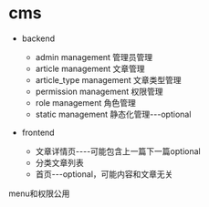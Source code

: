 # cms

- backend
    - admin management  管理员管理
    - article management  文章管理
    - article_type management 文章类型管理
    - permission management   权限管理
    - role management   角色管理
    - static management  静态化管理---optional
    
- frontend
    - 文章详情页----可能包含上一篇下一篇optional
    - 分类文章列表
    - 首页---optional，可能内容和文章无关
    

menu和权限公用
